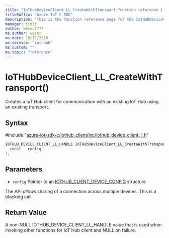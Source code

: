 ```yaml
---                             
title: "IoTHubDeviceClient_LL_CreateWithTransport function reference | Microsoft Docs" 
titleSuffix: "Azure IoT C SDK"            
description: "This is the function reference page for the IoTHubDeviceClient_LL_CreateWithTransport() function in the Azure IoT C SDK. This SDK is used with Azure IoT Hub and Azure IoT Hub Device Provisioning Service"            
manager: timlt                 
author: wesmc7777              
ms.author: wesmc               
ms.date: 10/11/2018                    
ms.service: "iot-hub"             
ms.custom: ""                
ms.topic: "reference"        
---                            
```


# IoTHubDeviceClient_LL_CreateWithTransport()

Creates a IoT Hub client for communication with an existing IoT Hub using an existing transport.

## Syntax

\#include "[azure-iot-sdk-c/iothub_client/inc/iothub_device_client_ll.h](../iothub-device-client-ll-h.md)"  
```C
IOTHUB_DEVICE_CLIENT_LL_HANDLE IoTHubDeviceClient_LL_CreateWithTransport(
  const   config
);
```

## Parameters
* `config` Pointer to an [IOTHUB_CLIENT_DEVICE_CONFIG](../iothub-client-core-common-h.md#iothub_client_device_config) structure

The API *allows* sharing of a connection across multiple devices. This is a blocking call.

## Return Value
A non-NULL IOTHUB_DEVICE_CLIENT_LL_HANDLE value that is used when invoking other functions for IoT Hub client and NULL on failure.

